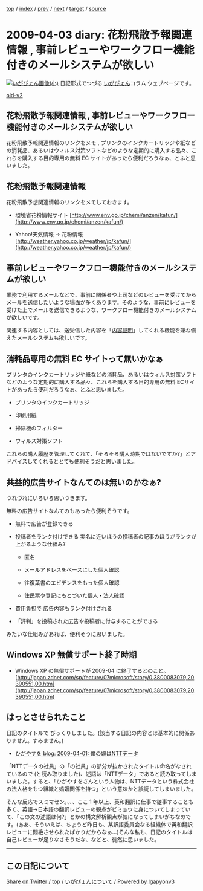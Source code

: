 [top](../index.html) 
 / [index](index.html) 
 / [prev](ig090328.html) 
 / [next](ig090408.html) 
 / [target](https://igapyon.github.io/diary/2009/ig090403.html) 
 / [source](https://github.com/igapyon/diary/blob/gh-pages/2009/ig090403.src.md) 

2009-04-03 diary: 花粉飛散予報関連情報 , 事前レビューやワークフロー機能付きのメールシステムが欲しい
=====================================================================================================
[![いがぴょん画像(小)](https://igapyon.github.io/diary/images/iga200306s.jpg "いがぴょん")](https://igapyon.github.io/diary/memo/memoigapyon.html) 日記形式でつづる [いがぴょん](https://igapyon.github.io/diary/memo/memoigapyon.html)コラム ウェブページです。

[old-v2](ig090403-orig.html)

## 花粉飛散予報関連情報 , 事前レビューやワークフロー機能付きのメールシステムが欲しい

花粉飛散予報関連情報のリンクをメモ , プリンタのインクカートリッジや紙などの消耗品、あるいはウィルス対策ソフトなどのような定期的に購入する品々、これらを購入する目的専用の無料 EC サイトがあったら便利だろうなぁ、とふと思いました。


## 花粉飛散予報関連情報

花粉飛散予想関連情報のリンクをメモしておきます。

* 環境省花粉情報サイト
  [http://www.env.go.jp/chemi/anzen/kafun/](http://www.env.go.jp/chemi/anzen/kafun/)
  
* Yahoo!天気情報 → 花粉情報
  [http://weather.yahoo.co.jp/weather/jp/kafun/](http://weather.yahoo.co.jp/weather/jp/kafun/)

## 事前レビューやワークフロー機能付きのメールシステムが欲しい

業務で利用するメールなどで、事前に関係者や上司などのレビューを受けてからメールを送信したいような場面が多くあります。そのような、事前にレビューを受けた上でメールを送信できるような、ワークフロー機能付きのメールシステムが欲しいです。

関連する内容としては、送受信した内容を「[内容証明](http://www.post.japanpost.jp/service/fuka_service/syomei/index.html)」してくれる機能を兼ね備えたメールシステムも欲しいです。

## 消耗品専用の無料 EC サイトって無いかなぁ

プリンタのインクカートリッジや紙などの消耗品、あるいはウィルス対策ソフトなどのような定期的に購入する品々、これらを購入する目的専用の無料 ECサイトがあったら便利だろうなぁ、とふと思いました。

* プリンタのインクカートリッジ
  
* 印刷用紙
  
* 掃除機のフィルター
  
* ウィルス対策ソフト

これらの購入履歴を管理してくれて、「そろそろ購入時期ではないですか?」とアドバイスしてくれるととても便利そうだと思いました。

## 共益的広告サイトなんてのは無いのかなぁ?

つれづれにいろいろ思いつきます。

無料の広告サイトなんてのもあったら便利そうです。

* 無料で広告が登録できる
  
* 投稿者をランク付けできる
  実名に近いほうの投稿者の記事のほうがランクが上がるような仕組み?
  
  * 匿名
    
  * メールアドレスをベースにした個人確認
    
  * 往復葉書のエビデンスをもった個人確認
    
  * 住民票や登記にもとづいた個人・法人確認
  

  
* 費用負担で 広告内容もランク付けされる
  
* 「評判」を投稿された広告や投稿者に付与することができる

みたいな仕組みがあれば、便利そうに思いました。

## Windows XP 無償サポート終了時期

* Windows XP の無償サポートが 2009-04 に終了するとのこと。
  [http://japan.zdnet.com/sp/feature/07microsoft/story/0,3800083079,20390551,00.htm](http://japan.zdnet.com/sp/feature/07microsoft/story/0,3800083079,20390551,00.htm)

## はっとさせられたこと

日記のタイトルで びっくりしました。(該当する日記の内容とは基本的に関係ありません。すみません。)

* [ひがやすを blog: 2009-04-01: 僕の嫁はNTTデータ](http://d.hatena.ne.jp/higayasuo/20090401)

「NTTデータの社員」の「の社員」の部分が抜かされたタイトル命名がなされているので (と読み取りました)、述語は「NTTデータ」であると読み取ってしまいました。すると、「ひがやすをさんという人物は、NTTデータという株式会社の法人格をもつ組織と婚姻関係を持つ」という意味かと誤読してしまいました。

そんな反応でスミマセン。、、、ここ 1 年以上、英和翻訳に仕事で従事することも多く、英語→日本語の翻訳レビューの観点がビミョウに身についてしまっていて、「この文の述語は何?」とかの構文解析観点が気になってしまいがちなのです。(ああ、そういえば、ちょうど昨日も、某訳語委員会なる組織体で英和翻訳レビューに悶絶させられたばかりだからなぁ…)そんな私も、日記のタイトルは自己レビューが足りなさそうだな、などと、徒然に思いました。


----------------------------------------------------------------------------------------------------

## この日記について

[Share on Twitter](https://twitter.com/intent/tweet?hashtags=igapyon%2Cdiary%2C%E3%81%84%E3%81%8C%E3%81%B4%E3%82%87%E3%82%93&text=%E8%8A%B1%E7%B2%89%E9%A3%9B%E6%95%A3%E4%BA%88%E5%A0%B1%E9%96%A2%E9%80%A3%E6%83%85%E5%A0%B1+%2C+%E4%BA%8B%E5%89%8D%E3%83%AC%E3%83%93%E3%83%A5%E3%83%BC%E3%82%84%E3%83%AF%E3%83%BC%E3%82%AF%E3%83%95%E3%83%AD%E3%83%BC%E6%A9%9F%E8%83%BD%E4%BB%98%E3%81%8D%E3%81%AE%E3%83%A1%E3%83%BC%E3%83%AB%E3%82%B7%E3%82%B9%E3%83%86%E3%83%A0%E3%81%8C%E6%AC%B2%E3%81%97%E3%81%84&url=https%3A%2F%2Figapyon.github.io%2Fdiary%2F2009%2Fig090403.html) / [top](../index.html) / [いがぴょんについて](https://igapyon.github.io/diary/memo/memoigapyon.html) / [Powered by Igapyonv3](https://github.com/igapyon/igapyonv3)
